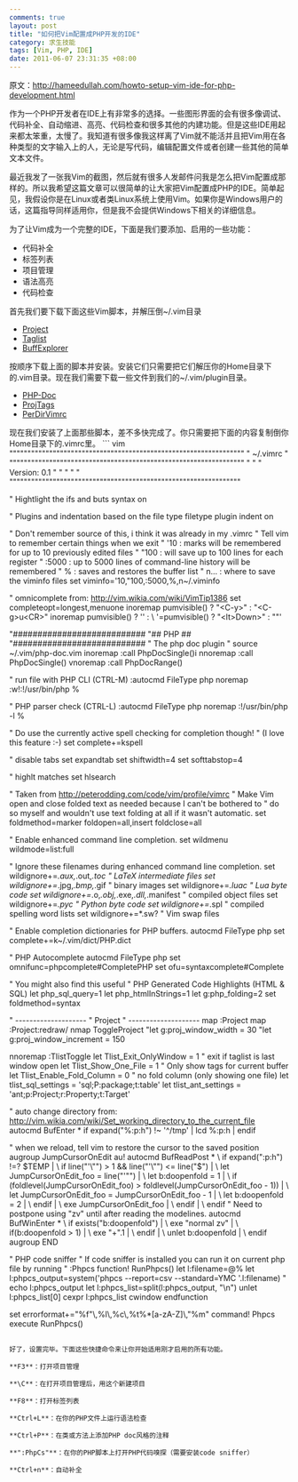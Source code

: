 ```yaml
--- 
comments: true
layout: post
title: "如何把Vim配置成PHP开发的IDE"
category: 求生技能
tags: [Vim, PHP, IDE]
date: 2011-06-07 23:31:35 +08:00
---
```

原文：http://hameedullah.com/howto-setup-vim-ide-for-php-development.html

作为一个PHP开发者在IDE上有非常多的选择。一些图形界面的会有很多像调试、代码补全、自动缩进、高亮、代码检查和很多其他的内建功能。但是这些IDE用起来都太笨重，太慢了。我知道有很多像我这样离了Vim就不能活并且把Vim用在各种类型的文字输入上的人，无论是写代码，编辑配置文件或者创建一些其他的简单文本文件。

最近我发了一张我Vim的截图，然后就有很多人发邮件问我是怎么把Vim配置成那样的。所以我希望这篇文章可以很简单的让大家把Vim配置成PHP的IDE。简单起见，我假设你是在Linux或者类Linux系统上使用Vim。如果你是Windows用户的话，这篇指导同样适用你，但是我不会提供Windows下相关的详细信息。

为了让Vim成为一个完整的IDE，下面是我们要添加、启用的一些功能：
<ul>
	<li>代码补全</li>
	<li>标签列表</li>
	<li>项目管理</li>
	<li>语法高亮</li>
	<li>代码检查</li>
</ul>
首先我们要下载下面这些Vim脚本，并解压倒~/.vim目录
<ul>
	<li><a title="Project" href="http://www.vim.org/scripts/script.php?script_id=69" target="_blank">Project</a></li>
	<li><a title="Taglist" href="http://vim.sourceforge.net/scripts/script.php?script_id=273" target="_blank">Taglist</a></li>
	<li><a title="BuffExplorer" href="http://www.vim.org/scripts/script.php?script_id=42" target="_blank">BuffExplorer</a></li>
</ul>
按顺序下载上面的脚本并安装。安装它们只需要把它们解压你的Home目录下的.vim目录。现在我们需要下载一些文件到我们的~/.vim/plugin目录。
<ul>
	<li><a title="PHP-Doc" href="http://www.vim.org/scripts/script.php?script_id=1355" target="_blank">PHP-Doc</a></li>
	<li><a title="ProjTags" href="http://www.vim.org/scripts/script.php?script_id=1873" target="_blank">ProjTags</a></li>
	<li><a title="PerDirVimrc" href="http://www.vim.org/scripts/script.php?script_id=2792" target="_blank">PerDirVimrc</a></li>
</ul>
现在我们安装了上面那些脚本，差不多快完成了。你只需要把下面的内容复制倒你Home目录下的.vimrc里。
``` vim
"""""""""""""""""""""""""""""""""""""""""""""""""""""""""""""""""
" ~/.vimrc                                                      "
"""""""""""""""""""""""""""""""""""""""""""""""""""""""""""""""""
"                                                               "
" Version: 0.1                                                  "
"                                                               "
"                                                               "
""""""""""""""""""""""""""""""""""""""""""""""""""""""""""""""""
 
" Hightlight the ifs and buts
syntax on
 
" Plugins and indentation based on the file type
filetype plugin indent on
 
" Don't remember source of this, i think it was already in my .vimrc
" Tell vim to remember certain things when we exit
"  '10 : marks will be remembered for up to 10 previously edited files
"  "100 : will save up to 100 lines for each register
"  :5000 : up to 5000 lines of command-line history will be remembered
"  % : saves and restores the buffer list
"  n... : where to save the viminfo files
set viminfo='10,\"100,:5000,%,n~/.viminfo
 
" omnicomplete from: http://vim.wikia.com/wiki/VimTip1386
set completeopt=longest,menuone
inoremap <expr> <CR> pumvisible() ? "\<C-y>" : "\<C-g>u\<CR>"
inoremap <expr> <C-n> pumvisible() ? '<C-n>' :
  \ '<C-n><C-r>=pumvisible() ? "\<lt>Down>" : ""<CR>'
 
"###########################
"##       PHP             ##
"###########################
" The php doc plugin
" source ~/.vim/php-doc.vim
inoremap <C-P> <ESC>:call PhpDocSingle()<CR>i
nnoremap <C-P> :call PhpDocSingle()<CR>
vnoremap <C-P> :call PhpDocRange()<CR>
 
" run file with PHP CLI (CTRL-M)
:autocmd FileType php noremap <C-M> :w!<CR>:!/usr/bin/php %<CR>
 
" PHP parser check (CTRL-L)
:autocmd FileType php noremap <C-L> :!/usr/bin/php -l %<CR>
 
" Do use the currently active spell checking for completion though!
" (I love this feature :-)
set complete+=kspell
 
" disable tabs
set expandtab
set shiftwidth=4
set softtabstop=4
 
" highlt matches
set hlsearch
 
" Taken from http://peterodding.com/code/vim/profile/vimrc
" Make Vim open and close folded text as needed because I can't be bothered to
" do so myself and wouldn't use text folding at all if it wasn't automatic.
set foldmethod=marker foldopen=all,insert foldclose=all
 
" Enable enhanced command line completion.
set wildmenu wildmode=list:full
 
" Ignore these filenames during enhanced command line completion.
set wildignore+=*.aux,*.out,*.toc " LaTeX intermediate files
set wildignore+=*.jpg,*.bmp,*.gif " binary images
set wildignore+=*.luac " Lua byte code
set wildignore+=*.o,*.obj,*.exe,*.dll,*.manifest " compiled object files
set wildignore+=*.pyc " Python byte code
set wildignore+=*.spl " compiled spelling word lists
set wildignore+=*.sw? " Vim swap files
 
" Enable completion dictionaries for PHP buffers.
autocmd FileType php set complete+=k~/.vim/dict/PHP.dict
 
" PHP Autocomplete
autocmd FileType php set omnifunc=phpcomplete#CompletePHP
set ofu=syntaxcomplete#Complete
 
" You might also find this useful
" PHP Generated Code Highlights (HTML & SQL)
let php_sql_query=1
let php_htmlInStrings=1
let g:php_folding=2
set foldmethod=syntax
 
" --------------------
" Project
" --------------------
map <A-S-p> :Project<CR>
map <A-S-o> :Project<CR>:redraw<CR>/
nmap <silent> <F3> <Plug>ToggleProject
"let g:proj_window_width = 30
"let g:proj_window_increment = 150
 
nnoremap <silent> <F8> :TlistToggle<CR>
let Tlist_Exit_OnlyWindow = 1     " exit if taglist is last window open
let Tlist_Show_One_File = 1       " Only show tags for current buffer
let Tlist_Enable_Fold_Column = 0  " no fold column (only showing one file)
let tlist_sql_settings = 'sql;P:package;t:table'
let tlist_ant_settings = 'ant;p:Project;r:Property;t:Target'
 
" auto change directory from: http://vim.wikia.com/wiki/Set_working_directory_to_the_current_file
autocmd BufEnter * if expand("%:p:h") !~ '^/tmp' | lcd %:p:h | endif
 
" when we reload, tell vim to restore the cursor to the saved position
augroup JumpCursorOnEdit
 au!
 autocmd BufReadPost *
 \ if expand("<afile>:p:h") !=? $TEMP |
 \ if line("'\"") > 1 && line("'\"") <= line("$") |
 \ let JumpCursorOnEdit_foo = line("'\"") |
 \ let b:doopenfold = 1 |
 \ if (foldlevel(JumpCursorOnEdit_foo) > foldlevel(JumpCursorOnEdit_foo - 1)) |
 \ let JumpCursorOnEdit_foo = JumpCursorOnEdit_foo - 1 |
 \ let b:doopenfold = 2 |
 \ endif |
 \ exe JumpCursorOnEdit_foo |
 \ endif |
 \ endif
 " Need to postpone using "zv" until after reading the modelines.
 autocmd BufWinEnter *
 \ if exists("b:doopenfold") |
 \ exe "normal zv" |
 \ if(b:doopenfold > 1) |
 \ exe "+".1 |
 \ endif |
 \ unlet b:doopenfold |
 \ endif
augroup END
 
" PHP code sniffer
" If code sniffer is installed you can run it on current php file by running
" :Phpcs
function! RunPhpcs()
    let l:filename=@%
    let l:phpcs_output=system('phpcs --report=csv --standard=YMC '.l:filename)
"    echo l:phpcs_output
    let l:phpcs_list=split(l:phpcs_output, "\n")
    unlet l:phpcs_list[0]
    cexpr l:phpcs_list
    cwindow
endfunction
 
set errorformat+=\"%f\"\\,%l\\,%c\\,%t%*[a-zA-Z]\\,\"%m\"
command! Phpcs execute RunPhpcs()
```

好了，设置完毕。下面这些快捷命令来让你开始适用刚才启用的所有功能。

**F3**：打开项目管理

**\C**：在打开项目管理后，用这个新建项目

**F8**：打开标签列表

**Ctrl+L**：在你的PHP文件上运行语法检查

**Ctrl+P**：在类或方法上添加PHP doc风格的注释

**":PhpCs"**：在你的PHP脚本上打开PHP代码嗅探（需要安装code sniffer）

**Ctrl+n**：自动补全

